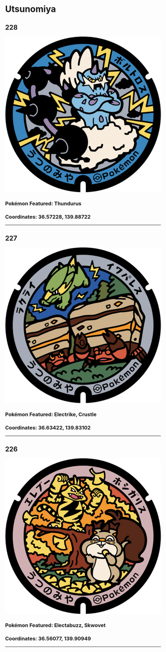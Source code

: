 # Utsunomiya
## 228
![228](../../Images/228.png "228")
### Pokémon Featured: Thundurus
### Coordinates: 36.57228, 139.88722
---
## 227
![227](../../Images/227.png "227")
### Pokémon Featured: Electrike, Crustle
### Coordinates: 36.63422, 139.83102
---
## 226
![226](../../Images/226.png "226")
### Pokémon Featured: Electabuzz, Skwovet
### Coordinates: 36.56077, 139.90949
---